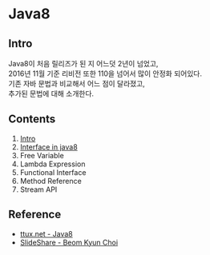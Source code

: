 # Java8

## Intro
Java8이 처음 릴리즈가 된 지 어느덧 2년이 넘었고,  
2016년 11월 기준 리비전 또한 110을 넘어서 많이 안정화 되어있다.   
기존 자바 문법과 비교해서 어느 점이 달라졌고,  
추가된 문법에 대해 소개한다.  

## Contents
1. [Intro](./contents/01-intro.ko-KR.md)
2. [Interface in java8](./contents/02-interface.ko-KR.md)
3. Free Variable
4. Lambda Expression
5. Functional Interface
6. Method Reference
7. Stream API

## Reference
* [ttux.net - Java8](http://ttux.net/)
* [SlideShare - Beom Kyun Choi](http://www.slideshare.net/madvirus?utm_campaign=profiletracking&utm_medium=sssite&utm_source=ssslideview)